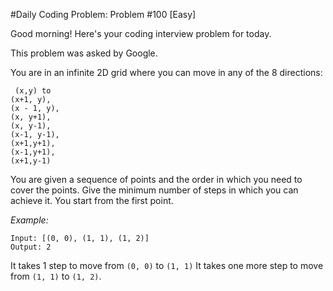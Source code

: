 #Daily Coding Problem: Problem #100 [Easy]

Good morning! Here's your coding interview problem for today.

This problem was asked by Google.

You are in an infinite 2D grid where you can move in any of the 8 directions:

```
 (x,y) to
(x+1, y),
(x - 1, y),
(x, y+1),
(x, y-1),
(x-1, y-1),
(x+1,y+1),
(x-1,y+1),
(x+1,y-1)
```

You are given a sequence of points and the order in which you need to cover the points. Give the minimum number of steps in which you can achieve it. You start from the first point.

*Example:*

```
Input: [(0, 0), (1, 1), (1, 2)]
Output: 2
```

It takes 1 step to move from `(0, 0)` to `(1, 1)` It takes one more step to move from `(1, 1)` to `(1, 2)`.

